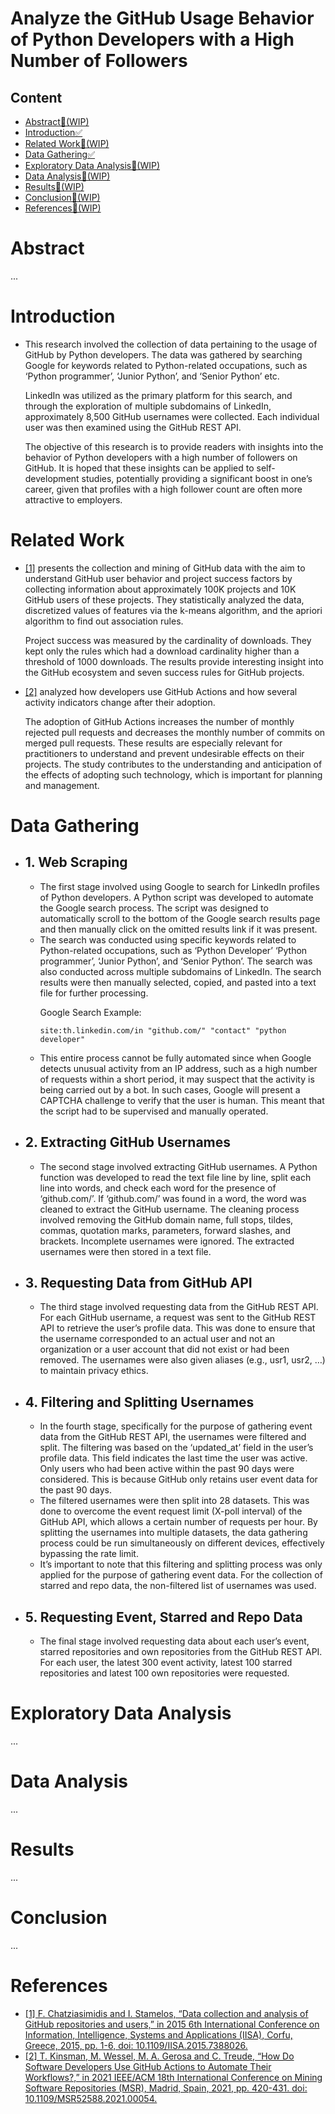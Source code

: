 # Analyze the GitHub Usage Behavior of Python Developers with a High Number of Followers

## Content

<ul>
  <li><a href="/#Abstract">Abstract🚧(WIP)</a></li>
  <li><a href="/#Introduction">Introduction✅</a></li>
  <li><a href="/#Related-Work">Related Work🚧(WIP)</a></li>
  <li><a href="/#Data-Gathering">Data Gathering✅</a></li>
  <li><a href="/#Exploratory-Data-Analysis">Exploratory Data Analysis🚧(WIP)</a></li>
  <li><a href="/#Data-Analysis">Data Analysis🚧(WIP)</a></li>
  <li><a href="/#Results">Results🚧(WIP)</a></li>
  <li><a href="/#Conclusion">Conclusion🚧(WIP)</a></li>
  <li><a href="/#References">References🚧(WIP)</a></li>
</ul>

# Abstract

...

# Introduction

<ul>
  <li>This research involved the collection of data pertaining to the usage of GitHub by Python developers. The data was gathered by searching Google for keywords related to Python-related occupations, such as ‘Python programmer’, ‘Junior Python’, and ‘Senior Python’ etc.
  
  LinkedIn was utilized as the primary platform for this search, and through the exploration of multiple subdomains of LinkedIn, approximately 8,500 GitHub usernames were collected. Each individual user was then examined using the GitHub REST API.
  
  The objective of this research is to provide readers with insights into the behavior of Python developers with a high number of followers on GitHub. It is hoped that these insights can be applied to self-development studies, potentially providing a significant boost in one’s career, given that profiles with a high follower count are often more attractive to employers.
  </li>
</ul>

# Related Work

<ul>
  <li>
  <a href="/#1">[1]</a> presents the collection and mining of GitHub data with the aim to understand GitHub user behavior and project success factors by collecting information about approximately 100K projects and 10K GitHub users of these projects. They statistically analyzed the data, discretized values of features via the k-means algorithm, and the apriori algorithm to find out association rules.
    
  Project success was measured by the cardinality of downloads. They kept only the rules which had a download cardinality higher than a threshold of 1000 downloads. The results provide interesting insight into the GitHub ecosystem and seven success rules for GitHub projects.
  </li>
  <li>
    <a href="/#2">[2]</a> analyzed how developers use GitHub Actions and how several activity indicators change after their adoption.
    
  The adoption of GitHub Actions increases the number of monthly rejected pull requests and decreases the monthly number of commits on merged pull requests. These results are especially relevant for practitioners to understand and prevent undesirable effects on their projects. The study contributes to the understanding and anticipation of the effects of adopting such technology, which is important for planning and management.
  </li>
</ul>

# Data Gathering

<ul>
  <li>

  ## 1. Web Scraping

  <ul>

  <li>The first stage involved using Google to search for LinkedIn profiles of Python developers. A Python script was developed to automate the Google search process. The script was designed to automatically scroll to the bottom of the Google search results page and then manually click on the omitted results link if it was present. </li>
  
  <li>The search was conducted using specific keywords related to Python-related occupations, such as ‘Python Developer’ ‘Python programmer’, ‘Junior Python’, and ‘Senior Python’. The search was also conducted across multiple subdomains of LinkedIn. The search results were then manually selected, copied, and pasted into a text file for further processing.
  
Google Search Example: 
```
site:th.linkedin.com/in "github.com/" "contact" "python developer"
```
 </li>
  <li>This entire process cannot be fully automated since when Google detects unusual activity from an IP address, such as a high number of requests within a short period, it may suspect that the activity is being carried out by a bot. In such cases, Google will present a CAPTCHA challenge to verify that the user is human. This meant that the script had to be supervised and manually operated. </li>

  </ul>
    
  </li>

  <li>

  ## 2. Extracting GitHub Usernames

  <ul><li>The second stage involved extracting GitHub usernames. A Python function was developed to read the text file line by line, split each line into words, and check each word for the presence of ‘github.com/’. If ‘github.com/’ was found in a word, the word was cleaned to extract the GitHub username. The cleaning process involved removing the GitHub domain name, full stops, tildes, commas, quotation marks, parameters, forward slashes, and brackets. Incomplete usernames were ignored. The extracted usernames were then stored in a text file.</li></ul>
  
  </li>

  <li>

  ## 3. Requesting Data from GitHub API

  <ul><li>The third stage involved requesting data from the GitHub REST API. For each GitHub username, a request was sent to the GitHub REST API to retrieve the user’s profile data. This was done to ensure that the username corresponded to an actual user and not an organization or a user account that did not exist or had been removed. The usernames were also given aliases (e.g., usr1, usr2, …) to maintain privacy ethics.</li></ul>
  
  </li>

  <li>

  ## 4. Filtering and Splitting Usernames

  <ul><li>In the fourth stage, specifically for the purpose of gathering event data from the GitHub REST API, the usernames were filtered and split. The filtering was based on the ‘updated_at’ field in the user’s profile data. This field indicates the last time the user was active. Only users who had been active within the past 90 days were considered. This is because GitHub only retains user event data for the past 90 days.</li>

<li>The filtered usernames were then split into 28 datasets. This was done to overcome the event request limit (X-poll interval) of the GitHub API, which allows a certain number of requests per hour. By splitting the usernames into multiple datasets, the data gathering process could be run simultaneously on different devices, effectively bypassing the rate limit.</li>

<li>It’s important to note that this filtering and splitting process was only applied for the purpose of gathering event data. For the collection of starred and repo data, the non-filtered list of usernames was used.</li></ul>
  
  </li>

  <li>

  ## 5. Requesting Event, Starred and Repo Data

  <ul><li>The final stage involved requesting data about each user’s event, starred repositories and own repositories from the GitHub REST API. For each user, the latest 300 event activity, latest 100 starred repositories and latest 100 own repositories were requested.</li></ul>
  
  </li>
  
</ul>

# Exploratory Data Analysis

...

# Data Analysis

...

# Results

...

# Conclusion

...

# References
<ul>
  <li id="1">
    <a href="https://ieeexplore.ieee.org/document/7388026">[1] F. Chatziasimidis and I. Stamelos, “Data collection and analysis of GitHub repositories and users,” in 2015 6th International Conference on Information, Intelligence, Systems and Applications (IISA), Corfu, Greece, 2015, pp. 1-6, doi: 10.1109/IISA.2015.7388026.</a>
  </li>
  <li id="2">
    <a href="https://ieeexplore.ieee.org/document/9463074">[2] T. Kinsman, M. Wessel, M. A. Gerosa and C. Treude, “How Do Software Developers Use GitHub Actions to Automate Their Workflows?,” in 2021 IEEE/ACM 18th International Conference on Mining Software Repositories (MSR), Madrid, Spain, 2021, pp. 420-431. doi: 10.1109/MSR52588.2021.00054.</a>
</ul>
